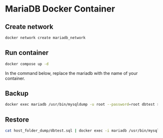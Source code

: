 # MariaDB Docker Container

## Create network

```bash
docker network create mariadb_network
```

## Run container

```bash
docker compose up -d
```

In the command below, replace the mariadb with the name of your container.

## Backup

```bash
docker exec mariadb /usr/bin/mysqldump -u root --password=root dbtest > host_folder_dump/dbtest.sql
```

## Restore

```bash
cat host_folder_dump/dbtest.sql | docker exec -i mariadb /usr/bin/mysql -u root --password=root
```
